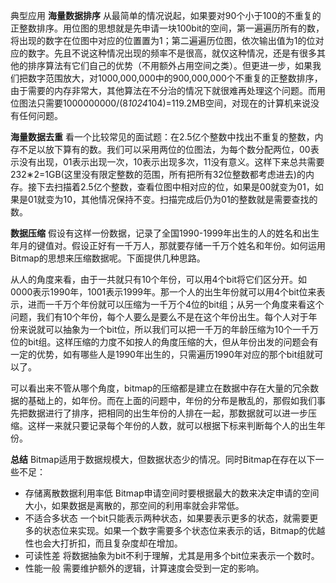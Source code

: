 典型应用
**海量数据排序**
从最简单的情况说起，如果要对90个小于100的不重复的正整数排序。用位图的思想就是先申请一块100bit的空间，第一遍遍历所有的数，将出现的数字在位图中对应的位置置为1；第二遍遍历位图，依次输出值为1的位对应的数字。先且不说这种情况出现的频率不是很高，就仅这种情况，还是有很多其他的排序算法有它们自己的优势（不用额外占用空间之类）。但更进一步，如果我们把数字范围放大，对1000,000,000中的900,000,000个不重复的正整数排序，由于需要的内存非常大，其他算法在不分治的情况下就很难再处理这个问题。而用位图法只需要1000000000/(8*1024*104)=119.2MB空间，对现在的计算机来说没有任何问题。

**海量数据去重**
看一个比较常见的面试题：在2.5亿个整数中找出不重复的整数，内存不足以放下算有的数。我们可以采用两位的位图法，为每个数分配两位，00表示没有出现，01表示出现一次，10表示出现多次，11没有意义。这样下来总共需要232∗2=1GB(这里没有限定整数的范围，所有把所有32位整数都考虑进去)的内存。接下去扫描着2.5亿个整数，查看位图中相对应的位，如果是00就变为01，如果是01就变为10，其他情况保持不变。扫描完成后仍为01的整数就是需要查找的数。

**数据压缩**
假设有这样一份数据，记录了全国1990-1999年出生的人的姓名和出生年月的键值对。假设正好有一千万人，那就要存储一千万个姓名和年份。如何运用Bitmap的思想来压缩数据呢。下面提供几种思路。

从人的角度来看，由于一共就只有10个年份，可以用4个bit将它们区分开。如0000表示1990年，1001表示1999年。那一个人的出生年份就可以用4个bit位来表示，进而一千万个年份就可以压缩为一千万个4位的bit组；从另一个角度来看这个问题，我们有10个年份，每个人要么是要么不是在这个年份出生。每个人对于年份来说就可以抽象为一个bit位，所以我们可以把一千万的年龄压缩为10个一千万位的bit组。这样压缩的力度不如按人的角度压缩的大，但从年份出发的问题会有一定的优势，如有哪些人是1990年出生的，只需遍历1990年对应的那个bit组就可以了。

可以看出来不管从哪个角度，bitmap的压缩都是建立在数据中存在大量的冗余数据的基础上的，如年份。而在上面的问题中，年份的分布是散乱的，那假如我们事先把数据进行了排序，把相同的出生年份的人排在一起，那数据就可以进一步压缩。这样一来就只要记录每个年份的人数，就可以根据下标来判断每个人的出生年份。

**总结**
Bitmap适用于数据规模大，但数据状态少的情况。同时Bitmap在存在以下一些不足：

- 存储离散数据利用率低
Bitmap申请空间时要根据最大的数来决定申请的空间大小，如果数据是离散的，那空间的利用率就会非常低。
- 不适合多状态
一个bit只能表示两种状态，如果要表示更多的状态，就需要更多的状态位来实现。如果一个数字需要多个状态位来表示的话，Bitmap的优越性也会大打折扣，而且复杂度却在增加。
- 可读性差
将数据抽象为bit不利于理解，尤其是用多个bit位来表示一个数时。
- 性能一般
需要维护额外的逻辑，计算速度会受到一定的影响。
